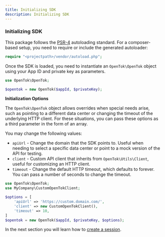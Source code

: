```yaml
---
title: Initializing SDK
description: Initializing SDK
---
```


### Initializing SDK

This package follows the [PSR-4](http://www.php-fig.org/psr/psr-4/) autoloading standard. For a composer-based setup, you need to require or include the generated autoloader:

```php
require "<projectpath>/vendor/autoload.php";
```

Once the SDK is loaded, you need to instantiate an `OpenTok\OpenTok` object using your App ID and private key as parameters.

```php
use OpenTok\OpenTok;

$opentok = new OpenTok($appId, $privateKey);
```

**Initialization Options**

The `OpenTok\OpenTok` object allows overrides when special needs arise, such as pointing to a different data center or changing the timeout of the underlying HTTP client. For these situations, you can pass these options as a third parameter in the form of an array.

You may change the following values:

- `apiUrl` - Change the domain that the SDK points to. Useful when needing to select a specific data center or point to a mock version of the API for testing.
- `client` - Custom API client that inherits from `OpenTok\Utils\Client`, useful for customizing an HTTP client.
- `timeout` - Change the default HTTP timeout, which defaults to forever. You can pass a number of seconds to change the timeout.

```php
use OpenTok\OpenTok;
use MyCompany\CustomOpenTokClient;

$options = [
    'apiUrl' => 'https://custom.domain.com/',
    'client' => new CustomOpenTokClient(),
    'timeout' => 10,
]
$opentok = new OpenTok($appId, $privateKey, $options);
```

In the next section you will learn how to [create a session](/video/tutorials/server-side-setup/video/server-side/php/creating-sessions/php).